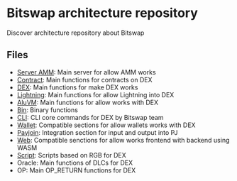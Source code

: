 # Bitswap architecture repository

Discover architecture repository about Bitswap

## Files

- [Server AMM](https://github.com/BitSwap-BiFi/Bitswap-core/tree/main/server/amm): Main server for allow AMM works
- [Contract](https://github.com/BitSwap-BiFi/Bitswap-core/tree/main/src/contract): Main functions for contracts on DEX
- [DEX](https://github.com/BitSwap-BiFi/Bitswap-core/tree/main/src/dex): Main functions for make DEX works
- [Lightning](https://github.com/BitSwap-BiFi/Bitswap-core/tree/main/src/lightning): Main functions for allow Lightning into DEX
- [AluVM](https://github.com/BitSwap-BiFi/Bitswap-core/tree/main/src/aluvm): Main functions for allow works with DEX
- [Bin](https://github.com/BitSwap-BiFi/Bitswap-core/tree/main/src/bin): Binary functions
- [CLI](https://github.com/BitSwap-BiFi/Bitswap-core/tree/main/src/cli): CLI core commands for DEX by Bitswap team 
- [Wallet](https://github.com/BitSwap-BiFi/Bitswap-core/tree/main/src/wallet): Compatible sections for allow wallets works with DEX
- [Payjoin](https://github.com/BitSwap-BiFi/Bitswap-core/tree/main/src/wallet/payjoin): Integration section for input and output into PJ
- [Web](https://github.com/BitSwap-BiFi/Bitswap-core/tree/main/src/web): Compatible senctions for allow works frontend with backend using WASM
- [Script](https://github.com/BitSwap-BiFi/Bitswap-core/tree/main/src/script): Scripts based on RGB for DEX
- Oracle: Main functions of DLCs for DEX
- OP: Main OP_RETURN functions for DEX
